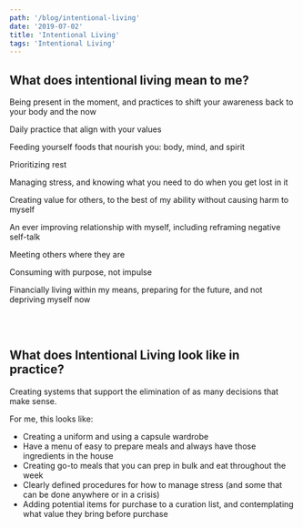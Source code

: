 ```yaml
---
path: '/blog/intentional-living'
date: '2019-07-02'
title: 'Intentional Living'
tags: 'Intentional Living'
---
```


## What does intentional living mean to me?

Being present in the moment, and practices to shift your awareness back to your body and the now

Daily practice that align with your values

Feeding yourself foods that nourish you: body, mind, and spirit

Prioritizing rest

Managing stress, and knowing what you need to do when you get lost in it

Creating value for others, to the best of my ability without causing harm to myself

An ever improving relationship with myself, including reframing negative self-talk

Meeting others where they are

Consuming with purpose, not impulse

Financially living within my means, preparing for the future, and not depriving myself now


<br></br>
## What does Intentional Living look like in practice?

Creating systems that support the elimination of as many decisions that make sense.  

For me, this looks like:
 - Creating a uniform and using a capsule wardrobe
 - Have a menu of easy to prepare meals and always have those ingredients in the house
 - Creating go-to meals that you can prep in bulk and eat throughout the week
 - Clearly defined procedures for how to manage stress (and some that can be done anywhere or in a crisis)
 - Adding potential items for purchase to a curation list, and contemplating what value they bring before purchase